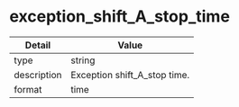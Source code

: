 # exception_shift_A_stop_time
| Detail | Value |
| ------ | ----- |
| type | string |
| description | Exception shift_A_stop time. |
| format | time |
